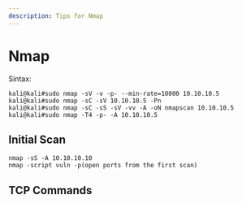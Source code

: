 ```yaml
---
description: Tips for Nmap
---
```


# Nmap

Sintax:

```
kali@kali#sudo nmap -sV -v -p- --min-rate=10000 10.10.10.5
kali@kali#sudo nmap -sC -sV 10.10.10.5 -Pn
kali@kali#sudo nmap -sC -sS -sV -vv -A -oN nmapscan 10.10.10.5
kali@kali#sudo nmap -T4 -p- -A 10.10.10.5
```

## Initial Scan

```
nmap -sS -A 10.10.10.10 
nmap -script vuln -p(open ports from the first scan)
```

## TCP Commands







